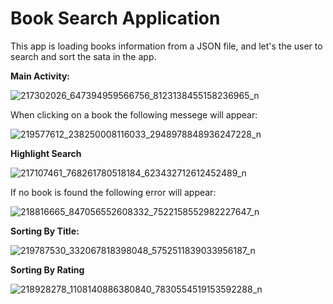 # Book Search Application
This app is loading books information from a JSON file, and let's the user to search and sort the sata in the app.

**Main Activity:**

![217302026_647394959566756_8123138455158236965_n](https://user-images.githubusercontent.com/43514678/126089799-77414b20-40f3-4516-bd6c-1245d1f6acac.jpg)

When clicking on a book the following messege will appear:

![219577612_238250008116033_2948978848936247228_n](https://user-images.githubusercontent.com/43514678/126090353-4aff59a5-7974-436b-8127-b55665ac1385.jpg)


**Highlight Search**

![217107461_768261780518184_623432712612452489_n](https://user-images.githubusercontent.com/43514678/126090125-f4cfd243-c636-40b2-bd5c-b7c023f33cf7.jpg)


If no book is found the following error will appear:

![218816665_847056552608332_7522158552982227647_n](https://user-images.githubusercontent.com/43514678/126090292-7ac722f3-13a2-4791-8d34-e65053327c23.jpg)


**Sorting By Title:**

![219787530_332067818398048_5752511839033956187_n](https://user-images.githubusercontent.com/43514678/126089929-1523ea1a-3f2b-4081-ba29-5fd1e3652144.jpg)

**Sorting By Rating**

![218928278_1108140886380840_7830554519153592288_n](https://user-images.githubusercontent.com/43514678/126090031-89a37629-11f3-4377-a9ab-8ac7d49b1b67.jpg)








